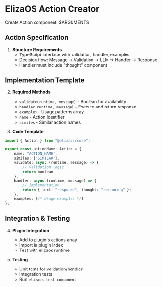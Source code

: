 # ElizaOS Action Creator

Create Action component: $ARGUMENTS

## Action Specification
1. **Structure Requirements**
   - TypeScript interface with validation, handler, examples
   - Decision flow: Message → Validation → LLM → Handler → Response
   - Handler must include "thought" component

## Implementation Template
2. **Required Methods**
   - `validate(runtime, message)` - Boolean for availability
   - `handler(runtime, message)` - Execute and return response
   - `examples` - Usage patterns array
   - `name` - Action identifier
   - `similes` - Similar action names

3. **Code Template**
```typescript
import { Action } from "@elizaos/core";

export const actionName: Action = {
    name: "ACTION_NAME",
    similes: ["SIMILAR"],
    validate: async (runtime, message) => {
        // Validation logic
        return boolean;
    },
    handler: async (runtime, message) => {
        // Implementation
        return { text: "response", thought: "reasoning" };
    },
    examples: [/* Usage examples */]
};
```

## Integration & Testing
4. **Plugin Integration**
   - Add to plugin's actions array
   - Import in plugin index
   - Test with elizaos runtime

5. **Testing**
   - Unit tests for validation/handler
   - Integration tests
   - Run `elizaos test component`
